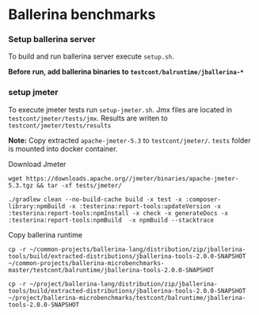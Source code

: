 # Ballerina benchmarks

### Setup ballerina server
To build and run ballerina server execute `setup.sh`. 

**Before run, add ballerina binaries to `testcont/balruntime/jballerina-*`**

### setup jmeter

To execute jmeter tests run `setup-jmeter.sh`. 
Jmx files are located in `testcont/jmeter/tests/jmx`. Results are writen to `testcont/jmeter/tests/results`

**Note:** Copy extracted `apache-jmeter-5.3` to `testcont/jmeter/`.
`tests` folder is mounted into docker container.

Download Jmeter

`wget https://downloads.apache.org//jmeter/binaries/apache-jmeter-5.3.tgz && tar -xf tests/jmeter/`

`./gradlew clean --no-build-cache build -x test -x :composer-library:npmBuild -x :testerina:report-tools:updateVersion -x :testerina:report-tools:npmInstall -x check -x generateDocs -x :testerina:report-tools:npmBuild  -x npmBuild --stacktrace`


Copy ballerina runtime

`cp -r ~/common-projects/ballerina-lang/distribution/zip/jballerina-tools/build/extracted-distributions/jballerina-tools-2.0.0-SNAPSHOT ~/common-projects/ballerina-microbenchmarks-master/testcont/balruntime/jballerina-tools-2.0.0-SNAPSHOT`

`cp -r ~/project/ballerina-lang/distribution/zip/jballerina-tools/build/extracted-distributions/jballerina-tools-2.0.0-SNAPSHOT ~/project/ballerina-microbenchmarks/testcont/balruntime/jballerina-tools-2.0.0-SNAPSHOT`

